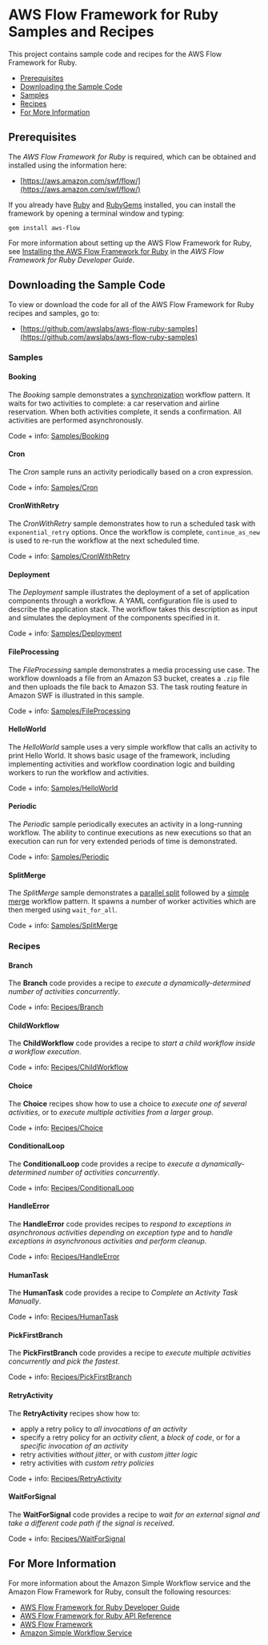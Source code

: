 AWS Flow Framework for Ruby Samples and Recipes
===============================================

This project contains sample code and recipes for the AWS Flow Framework
for Ruby.

-   [Prerequisites](#prerequisites)
-   [Downloading the Sample Code](#downloading-the-sample-code)
-   [Samples](#samples)
-   [Recipes](#recipes)
-   [For More Information](#for-more-information)

Prerequisites
-------------

The *AWS Flow Framework for Ruby* is required, which can be obtained and
installed using the information here:

-   [https://aws.amazon.com/swf/flow/](https://aws.amazon.com/swf/flow/)

If you already have [Ruby](https://www.ruby-lang.org/) and
[RubyGems](http://rubygems.org/) installed, you can install the
framework by opening a terminal window and typing:

~~~~
gem install aws-flow
~~~~

For more information about setting up the AWS Flow Framework for Ruby,
see [Installing the AWS Flow Framework for
Ruby](http://docs.aws.amazon.com/amazonswf/latest/awsrbflowguide/installing.html)
in the *AWS Flow Framework for Ruby Developer Guide*.

Downloading the Sample Code
---------------------------

To view or download the code for all of the AWS Flow Framework for Ruby
recipes and samples, go to:

-   [https://github.com/awslabs/aws-flow-ruby-samples](https://github.com/awslabs/aws-flow-ruby-samples)

### Samples

#### Booking

The *Booking* sample demonstrates a
[synchronization](http://docs.aws.amazon.com/amazonswf/latest/awsrbflowguide/programming-workflow-patterns.html#programming-workflow-patterns-synchronization)
workflow pattern. It waits for two activities to complete: a car
reservation and airline reservation. When both activities complete, it
sends a confirmation. All activities are performed asynchronously.

Code + info: [Samples/Booking](Samples/Booking/)

#### Cron

The *Cron* sample runs an activity periodically based on a cron
expression.

Code + info: [Samples/Cron](Samples/Cron/)

#### CronWithRetry

The *CronWithRetry* sample demonstrates how to run a scheduled task with
`exponential_retry` options. Once the workflow is
complete, `continue_as_new` is used to re-run the
workflow at the next scheduled time.

Code + info: [Samples/CronWithRetry](Samples/CronWithRetry/)

#### Deployment

The *Deployment* sample illustrates the deployment of a set of
application components through a workflow. A YAML configuration file is
used to describe the application stack. The workflow takes this
description as input and simulates the deployment of the components
specified in it.

Code + info: [Samples/Deployment](Samples/Deployment/)

#### FileProcessing

The *FileProcessing* sample demonstrates a media processing use case.
The workflow downloads a file from an Amazon S3 bucket, creates a
`.zip` file and then uploads the file back to Amazon
S3. The task routing feature in Amazon SWF is illustrated in this
sample.

Code + info: [Samples/FileProcessing](Samples/FileProcessing/)

#### HelloWorld

The *HelloWorld* sample uses a very simple workflow that calls an
activity to print Hello World. It shows basic usage of the framework,
including implementing activities and workflow coordination logic and
building workers to run the workflow and activities.

Code + info: [Samples/HelloWorld](Samples/HelloWorld/)

#### Periodic

The *Periodic* sample periodically executes an activity in a
long-running workflow. The ability to continue executions as new
executions so that an execution can run for very extended periods of
time is demonstrated.

Code + info: [Samples/Periodic](Samples/Periodic/)

#### SplitMerge

The *SplitMerge* sample demonstrates a [parallel
split](http://docs.aws.amazon.com/amazonswf/latest/awsrbflowguide/programming-workflow-patterns.html#programming-workflow-patterns-synchronization)
followed by a [simple
merge](http://docs.aws.amazon.com/amazonswf/latest/awsrbflowguide/programming-workflow-patterns.html#programming-workflow-patterns-simple-merge)
workflow pattern. It spawns a number of worker activities which are then
merged using `wait_for_all`.

Code + info: [Samples/SplitMerge](Samples/SplitMerge/)

### Recipes

#### Branch

The **Branch** code provides a recipe to *execute a
dynamically-determined number of activities concurrently*.

Code + info: [Recipes/Branch](Recipes/branch/)

#### ChildWorkflow

The **ChildWorkflow** code provides a recipe to *start a child workflow
inside a workflow execution*.

Code + info: [Recipes/ChildWorkflow](Recipes/child_workflow/)

#### Choice

The **Choice** recipes show how to use a choice to *execute one of
several activities*, or to *execute multiple activities from a larger
group*.

Code + info: [Recipes/Choice](Recipes/choice/)

#### ConditionalLoop

The **ConditionalLoop** code provides a recipe to *execute a
dynamically-determined number of activities concurrently*.

Code + info: [Recipes/ConditionalLoop](Recipes/conditional_loop/)

#### HandleError

The **HandleError** code provides recipes to *respond to exceptions in
asynchronous activities depending on exception type* and to *handle
exceptions in asynchronous activities and perform cleanup*.

Code + info: [Recipes/HandleError](Recipes/handle_error/)

#### HumanTask

The **HumanTask** code provides a recipe to *Complete an Activity Task
Manually*.

Code + info: [Recipes/HumanTask](Recipes/human_task/)

#### PickFirstBranch

The **PickFirstBranch** code provides a recipe to *execute multiple
activities concurrently and pick the fastest*.

Code + info: [Recipes/PickFirstBranch](Recipes/pick_first_branch/)

#### RetryActivity

The **RetryActivity** recipes show how to:

-   apply a retry policy to *all invocations of an activity*
-   specify a retry policy for an *activity client*, a *block of code*,
    or for a *specific invocation of an activity*
-   retry activities *without jitter*, or with *custom jitter logic*
-   retry activities with *custom retry policies*

Code + info: [Recipes/RetryActivity](Recipes/retry_activity/)

#### WaitForSignal

The **WaitForSignal** code provides a recipe to *wait for an external
signal and take a different code path if the signal is received*.

Code + info: [Recipes/WaitForSignal](Recipes/wait_for_signal/)

For More Information
--------------------

For more information about the Amazon Simple Workflow service and the
Amazon Flow Framework for Ruby, consult the following resources:

-   [AWS Flow Framework for Ruby Developer
    Guide](http://docs.aws.amazon.com/amazonswf/latest/awsrbflowguide/)
-   [AWS Flow Framework for Ruby API
    Reference](https://docs.aws.amazon.com/amazonswf/latest/awsrbflowapi/)
-   [AWS Flow Framework](http://aws.amazon.com/swf/flow/)
-   [Amazon Simple Workflow Service](http://aws.amazon.com/swf/)


